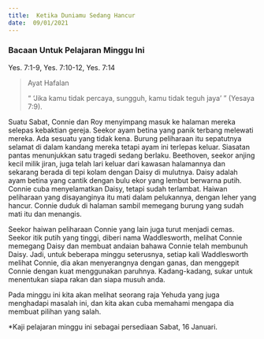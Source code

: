 ```yaml
---
title:  Ketika Duniamu Sedang Hancur
date:  09/01/2021
---
```


### Bacaan Untuk Pelajaran Minggu Ini
Yes. 7:1-9, Yes. 7:10-12, Yes. 7:14

> <p>Ayat Hafalan</p>
> “ ‘Jika kamu tidak percaya, sungguh, kamu tidak teguh jaya’ ” (Yesaya 7:9).

Suatu Sabat, Connie dan Roy menyimpang masuk ke halaman  mereka selepas kebaktian gereja. Seekor ayam betina yang panik terbang melewati mereka. Ada sesuatu  yang tidak kena. Burung peliharaan itu sepatutnya selamat di dalam kandang mereka tetapi ayam ini terlepas keluar. Siasatan pantas menunjukkan satu tragedi sedang berlaku. Beethoven, seekor anjing kecil milik jiran, juga telah lari keluar dari kawasan halamannya dan sekarang berada di tepi kolam dengan Daisy di mulutnya. Daisy adalah ayam betina yang cantik dengan bulu ekor yang lembut berwarna putih. Connie cuba menyelamatkan Daisy, tetapi sudah terlambat. Haiwan peliharaan yang disayanginya itu mati dalam pelukannya, dengan leher yang hancur. Connie duduk di halaman sambil memegang burung yang sudah mati itu dan menangis.

Seekor haiwan peliharaan Connie yang lain juga turut menjadi cemas. Seekor itik putih yang tinggi, diberi nama Waddlesworth, melihat Connie memegang Daisy dan membuat andaian bahawa Connie telah membunuh Daisy. Jadi, untuk beberapa minggu seterusnya, setiap kali Waddlesworth melihat Connie, dia akan menyerangnya dengan ganas, dan menggepit Connie dengan kuat menggunakan paruhnya. Kadang-kadang, sukar untuk menentukan siapa rakan dan siapa musuh anda.

Pada minggu ini kita akan melihat seorang raja Yehuda yang juga menghadapi masalah ini, dan kita akan cuba memahami mengapa dia membuat pilihan yang salah.

*Kaji pelajaran minggu ini sebagai persediaan Sabat, 16 Januari.